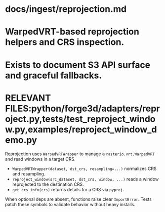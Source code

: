 # docs/ingest/reprojection.md
# WarpedVRT-based reprojection helpers and CRS inspection.
# Exists to document S3 API surface and graceful fallbacks.
# RELEVANT FILES:python/forge3d/adapters/reproject.py,tests/test_reproject_window.py,examples/reproject_window_demo.py

Reprojection uses `WarpedVRTWrapper` to manage a `rasterio.vrt.WarpedVRT` and read windows in a target CRS.

- `WarpedVRTWrapper(dataset, dst_crs, resampling=...)` normalizes CRS and resampling.
- `reproject_window(src_dataset, dst_crs, window, ...)` reads a window reprojected to the destination CRS.
- `get_crs_info(crs)` returns details for a CRS via `pyproj`.

When optional deps are absent, functions raise clear `ImportError`. Tests patch these symbols to validate behavior without heavy installs.

